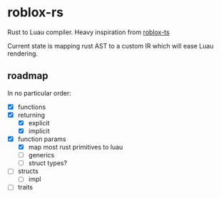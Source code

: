 # roblox-rs

Rust to Luau compiler. Heavy inspiration from [roblox-ts](https://roblox-ts.com/)

Current state is mapping rust AST to a custom IR which will ease Luau rendering.

## roadmap

In no particular order:
- [x] functions
- [x] returning
  - [x] explicit
  - [x] implicit
- [x] function params
  - [x] map most rust primitives to luau
  - [ ] generics
  - [ ] struct types?
- [ ] structs
  - [ ] impl
- [ ] traits